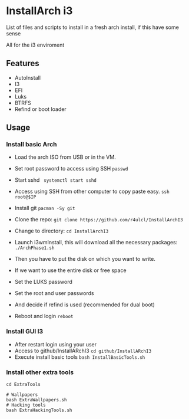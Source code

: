 # InstallArch i3

List of files and scripts to install in a fresh arch install, if this have some sense

All for the i3 enviroment

## Features
- AutoInstall
- I3
- EFI
- Luks
- BTRFS
- Refind or boot loader

## Usage

### Install basic Arch

- Load the arch ISO from USB or in the VM. 

- Set root password to access using SSH ``` passwd ```

- Start sshd ``` systemctl start sshd```

- Access using SSH from other computer to copy paste easy. ``` ssh root@$IP ```

- Install git ``` pacman -Sy git ```

- Clone the repo: ``` git clone https://github.com/r4ulcl/InstallArchI3 ```

- Change to directory: ``` cd InstallArchI3 ```

- Launch i3wmInstall, this will download all the necessary packages: ``` ./ArchPhase1.sh ```

- Then you have to put the disk on which you want to write.

- If we want to use the entire disk or free space

- Set the LUKS password

- Set the root and user passwords

- And decide if refind is used (recommended for dual boot)

- Reboot and login ``` reboot ```


### Install GUI I3

- After restart login using your user
- Access to github/InstallARchI3 ``` cd github/InstallARchI3 ```
- Execute install basic tools ``` bash InstallBasicTools.sh ```

### Install other extra tools

```
cd ExtraTools

# Wallpapers
bash ExtraWallpapers.sh
# Hacking tools
bash ExtraHackingTools.sh


```